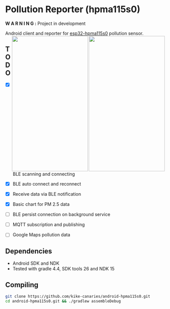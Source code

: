 # Pollution Reporter (hpma115s0)

**W A R N I N G :** Project in development

Android client and reporter for [esp32-hpma115s0](https://github.com/kike-canaries/esp32-hpma115s0) pollution sensor. 
<a href="https://github.com/kike-canaries/android-hpma115s0/blob/master/screenshots/main.png"><img src="https://github.com/kike-canaries/android-hpma115s0/blob/master/screenshots/main.png" align="right" height="426" width="240" ></a>
<a href="https://github.com/kike-canaries/android-hpma115s0/blob/master/screenshots/main.png"><img src="https://github.com/kike-canaries/android-hpma115s0/blob/master/screenshots/scan.png" align="right" height="426" width="240" ></a>

## TODO

- [X] BLE scanning and connecting 
- [X] BLE auto connect and reconnect
- [X] Receive data via BLE notification
- [X] Basic chart for PM 2.5 data
- [ ] BLE persist connection on background service
- [ ] MQTT subscription and publishing
- [ ] Google Maps pollution data


## Dependencies

- Android SDK and NDK
- Tested with gradle 4.4, SDK tools 26 and NDK 15

## Compiling

```bash
git clone https://github.com/kike-canaries/android-hpma115s0.git
cd android-hpma115s0.git && ./gradlew assembleDebug
```
